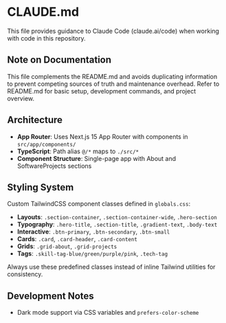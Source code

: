 # CLAUDE.md

This file provides guidance to Claude Code (claude.ai/code) when working with code in this repository.

## Note on Documentation

This file complements the README.md and avoids duplicating information to prevent competing sources of truth and maintenance overhead. Refer to README.md for basic setup, development commands, and project overview.

## Architecture

- **App Router**: Uses Next.js 15 App Router with components in `src/app/components/`
- **TypeScript**: Path alias `@/*` maps to `./src/*`
- **Component Structure**: Single-page app with About and SoftwareProjects sections

## Styling System

Custom TailwindCSS component classes defined in `globals.css`:

- **Layouts**: `.section-container`, `.section-container-wide`, `.hero-section`
- **Typography**: `.hero-title`, `.section-title`, `.gradient-text`, `.body-text`
- **Interactive**: `.btn-primary`, `.btn-secondary`, `.btn-small`
- **Cards**: `.card`, `.card-header`, `.card-content`
- **Grids**: `.grid-about`, `.grid-projects`
- **Tags**: `.skill-tag-blue/green/purple/pink`, `.tech-tag`

Always use these predefined classes instead of inline Tailwind utilities for consistency.

## Development Notes

- Dark mode support via CSS variables and `prefers-color-scheme`